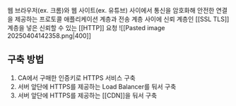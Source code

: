 웹 브라우저(ex. 크롬)와 웹 사이트(ex. 유튜브) 사이에서 통신을 암호화해 안전한 연결을 제공하는 프로토콜
애플리케이션 계층과 전송 계층 사이에 신뢰 계층인 [[SSL TLS]] 계층을 넣은 신뢰할 수 있는 [[HTTP]] 요청
![[Pasted image 20250404142358.png|400]]

## 구축 방법
1. CA에서 구매한 인증키로 HTTPS 서비스 구축
2. 서버 앞단에 HTTPS를 제공하는 Load Balancer를 둬서 구축
3. 서버 앞단에 HTTPS를 제공하는 [[CDN]]을 둬서 구축